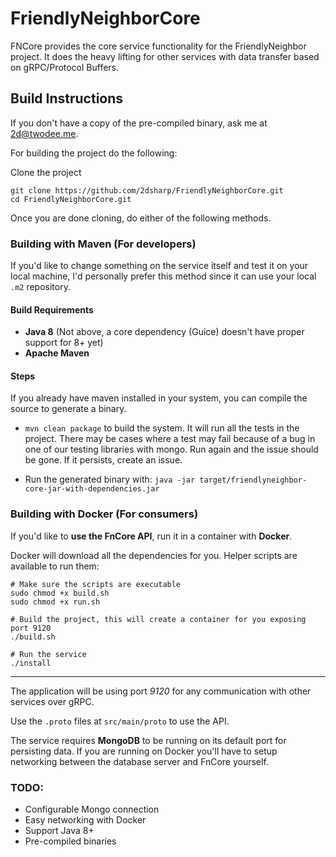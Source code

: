 # FriendlyNeighborCore

FNCore provides the core service functionality for the FriendlyNeighbor project. 
It does the heavy lifting for other services with data transfer based on gRPC/Protocol Buffers.

## Build Instructions

If you don't have a copy of the pre-compiled binary, ask me at 2d@twodee.me.

For building the project do the following:

Clone the project
```
git clone https://github.com/2dsharp/FriendlyNeighborCore.git
cd FriendlyNeighborCore.git
```
Once you are done cloning, do either of the following methods.

### Building with Maven (For developers)

If you'd like to change something on the service itself and test it on your local machine, 
I'd personally prefer this method since it can use your local `.m2` repository.

#### Build Requirements

* **Java 8** (Not above, a core dependency (Guice) doesn't have proper support for 8+ yet)
* **Apache Maven**

#### Steps

If you already have maven installed in your system, you can compile the source to generate a binary.

* `mvn clean package` to build the system. It will run all the tests in the project. 
There may be cases where a test may fail because of a bug in one of our testing libraries with mongo.
Run again and the issue should be gone. If it persists, create an issue.

* Run the generated binary with:
```java -jar target/friendlyneighbor-core-jar-with-dependencies.jar```

### Building with Docker (For consumers)

If you'd like to **use the FnCore API**, run it in a container with **Docker**.

Docker will download all the dependencies for you. Helper scripts are available to run them:

```
# Make sure the scripts are executable
sudo chmod +x build.sh
sudo chmod +x run.sh

# Build the project, this will create a container for you exposing port 9120
./build.sh

# Run the service
./install
```
---

The application will be using port *9120* for any communication with other services over gRPC.

Use the `.proto` files at `src/main/proto` to use the API.

The service requires **MongoDB** to be running on its default port for persisting data. 
If you are running on Docker you'll have to setup networking between the database server and FnCore yourself.

### TODO:

* Configurable Mongo connection
* Easy networking with Docker
* Support Java 8+
* Pre-compiled binaries
